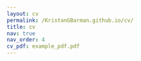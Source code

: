 ```yaml
---
layout: cv
permalink: /KristanGBarman.github.io/cv/
title: cv
nav: true
nav_order: 4
cv_pdf: example_pdf.pdf
---
```

